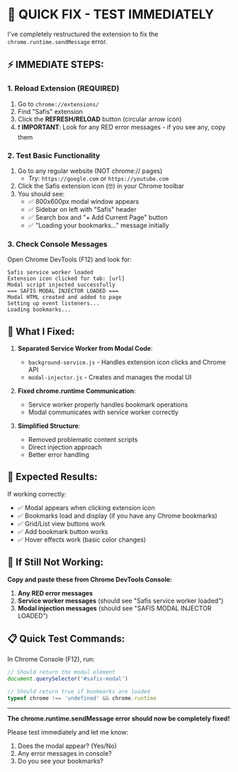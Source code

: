 # 🚀 QUICK FIX - TEST IMMEDIATELY

I've completely restructured the extension to fix the `chrome.runtime.sendMessage` error.

## ⚡ IMMEDIATE STEPS:

### 1. Reload Extension (REQUIRED)
1. Go to `chrome://extensions/`
2. Find "Safis" extension 
3. Click the **REFRESH/RELOAD** button (circular arrow icon)
4. ❗ **IMPORTANT**: Look for any RED error messages - if you see any, copy them

### 2. Test Basic Functionality
1. Go to any regular website (NOT chrome:// pages)
   - Try: `https://google.com` or `https://youtube.com`
2. Click the Safis extension icon (🤓) in your Chrome toolbar
3. You should see:
   - ✅ 800x600px modal window appears
   - ✅ Sidebar on left with "Safis" header
   - ✅ Search box and "+ Add Current Page" button
   - ✅ "Loading your bookmarks..." message initially

### 3. Check Console Messages
Open Chrome DevTools (F12) and look for:
```
Safis service worker loaded
Extension icon clicked for tab: [url]
Modal script injected successfully
=== SAFIS MODAL INJECTOR LOADED ===
Modal HTML created and added to page
Setting up event listeners...
Loading bookmarks...
```

## 🔧 What I Fixed:

1. **Separated Service Worker from Modal Code**:
   - `background-service.js` - Handles extension icon clicks and Chrome API
   - `modal-injector.js` - Creates and manages the modal UI

2. **Fixed chrome.runtime Communication**:
   - Service worker properly handles bookmark operations
   - Modal communicates with service worker correctly

3. **Simplified Structure**:
   - Removed problematic content scripts
   - Direct injection approach
   - Better error handling

## 🎯 Expected Results:

If working correctly:
- ✅ Modal appears when clicking extension icon
- ✅ Bookmarks load and display (if you have any Chrome bookmarks)
- ✅ Grid/List view buttons work
- ✅ Add bookmark button works
- ✅ Hover effects work (basic color changes)

## 🚨 If Still Not Working:

**Copy and paste these from Chrome DevTools Console:**

1. **Any RED error messages**
2. **Service worker messages** (should see "Safis service worker loaded")  
3. **Modal injection messages** (should see "SAFIS MODAL INJECTOR LOADED")

## 📋 Quick Test Commands:

In Chrome Console (F12), run:
```javascript
// Should return the modal element
document.querySelector('#safis-modal')

// Should return true if bookmarks are loaded  
typeof chrome !== 'undefined' && chrome.runtime
```

---

**The chrome.runtime.sendMessage error should now be completely fixed!** 

Please test immediately and let me know:
1. Does the modal appear? (Yes/No)
2. Any error messages in console?
3. Do you see your bookmarks?